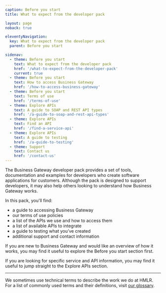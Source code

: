 ```yaml
---
caption: Before you start
title: What to expect from the developer pack

layout: page
noback: true

eleventyNavigation:
  key: What to expect from the developer pack
  parent: Before you start

sidenav:
  - theme: Before you start
    text: What to expect from the developer pack
    href: '/what-to-expect-from-the-developer-pack'
    current: true
  - theme: Before you start
    text: How to access Business Gateway
    href: '/how-to-access-business-gateway'
  - theme: Before you start
    text: Terms of use
    href: '/terms-of-use'
  - theme: Explore APIs
    text: A guide to SOAP and REST API types
    href: '/a-guide-to-soap-and-rest-api-types'
  - theme: Explore APIs
    text: Find an API
    href: '/find-a-service-api'
  - theme: Explore APIs
    text: A guide to testing
    href: '/a-guide-to-testing'
  - theme: Support
    text: Contact us 
    href: '/contact-us'
---
```


The Business Gateway developer pack provides a set of tools, documentation and examples for developers who create software applications for customers. Although the pack is designed to support developers, it may also help others looking to understand how Business Gateway works.

In this pack, you'll find:

- a guide to accessing Business Gateway
- our terms of use policies
- a list of the APIs we use and how to access them
- a list of available APIs to integrate
- a guide to testing what you’ve created
- additional support and contact information

If you are new to Business Gateway and would like an overview of how it works, you may find it useful to explore the Before you start section first.

If you are looking for specific service and API information, you may find it useful to jump straight to the Explore APIs section.

---

We sometimes use technical terms to describe the work we do at HMLR. For a list of commonly used terms and their definitions, visit [our glossary](/glossary).

